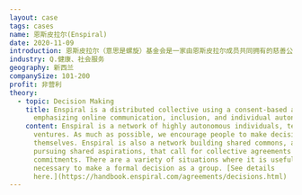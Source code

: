```yaml
---
layout: case
tags: cases
name: 恩斯皮拉尔(Enspiral)
date: 2020-11-09
introduction: 恩斯皮拉尔（意思是螺旋）基金会是一家由恩斯皮拉尔成员共同拥有的慈善公司。它的使命是支持整个慈善网络，促进人与企业之间的合作，并进一步推动恩斯皮拉尔的整体社会使命。
industry: Q.健康、社会服务
geography: 新西兰
companySize: 101-200
profit: 非营利
theory:
  - topic: Decision Making
    title: Enspiral is a distributed collective using a consent-based advice process
      emphasizing online communication, inclusion, and individual autonomy.
    content: Enspiral is a network of highly autonomous individuals, teams, and
      ventures. As much as possible, we encourage people to make decisions for
      themselves. Enspiral is also a network building shared commons, and
      pursuing shared aspirations, that call for collective agreements and
      commitments. There are a variety of situations where it is useful or
      necessary to make a formal decision as a group. [See details
      here.](https://handbook.enspiral.com/agreements/decisions.html)
---
```

